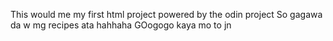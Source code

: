 This would me my first html project powered by the odin project
So gagawa da w mg recipes ata hahhaha
GOogogo kaya mo to jn 

